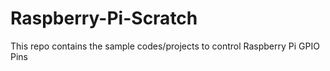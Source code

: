 # Raspberry-Pi-Scratch
This repo contains the sample codes/projects to control  Raspberry Pi GPIO Pins
